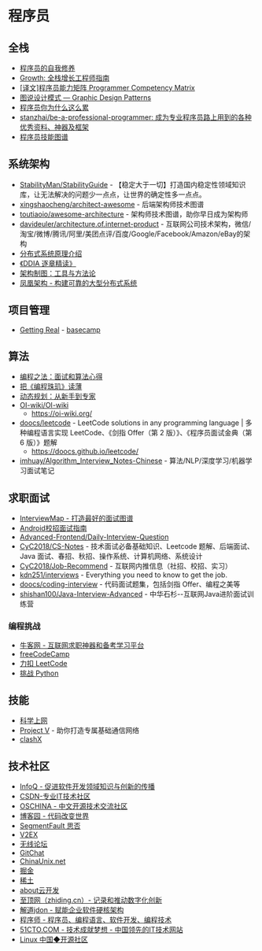 # 程序员

## 全栈

* [程序员的自我修养](https://www.kancloud.cn/kancloud/a-programmer-prepares)
* [Growth: 全栈增长工程师指南](https://growth.phodal.com/)
* [[译文]程序员能力矩阵 Programmer Competency Matrix](http://static.icybear.net/%5BCN%5DProgrammer%20competency%20matrix.htm)
* [图说设计模式 — Graphic Design Patterns](https://design-patterns.readthedocs.io/zh_CN/latest/index.html)
* [程序员你为什么这么累](https://xwjie.github.io/rule/)
* [stanzhai/be-a-professional-programmer: 成为专业程序员路上用到的各种优秀资料、神器及框架](https://github.com/stanzhai/be-a-professional-programmer)
* [程序员技能图谱](https://github.com/TeamStuQ/skill-map)

## 系统架构

* [StabilityMan/StabilityGuide](https://github.com/StabilityMan/StabilityGuide) - 【稳定大于一切】打造国内稳定性领域知识库，让无法解决的问题少一点点，让世界的确定性多一点点。
* [xingshaocheng/architect-awesome](https://github.com/xingshaocheng/architect-awesome) - 后端架构师技术图谱
* [toutiaoio/awesome-architecture](https://github.com/toutiaoio/awesome-architecture) - 架构师技术图谱，助你早日成为架构师
* [davideuler/architecture.of.internet-product](https://github.com/davideuler/architecture.of.internet-product) - 互联网公司技术架构，微信/淘宝/微博/腾讯/阿里/美团点评/百度/Google/Facebook/Amazon/eBay的架构
* [分布式系统原理介绍](http://guanzhou.pub/2018/06/04/Distributed/)
* [《DDIA 逐章精读》](https://ddia.qtmuniao.com/)
* [架构制图：工具与方法论](https://mp.weixin.qq.com/s/FYgRls-TyqW7ErHkrGe5Jg)
* [凤凰架构 - 构建可靠的大型分布式系统](https://icyfenix.cn/)

## 项目管理

* [Getting Real](https://basecamp.com/books/Getting%20Real.pdf) - [basecamp](https://basecamp.com/books/getting-real)

## 算法

* [编程之法：面试和算法心得](https://github.com/julycoding/The-Art-Of-Programming-by-July)
* [把《编程珠玑》读薄](http://hawstein.com/2013/08/11/make-thiner-programming-pearls/)
* [动态规划：从新手到专家](http://hawstein.com/2013/03/26/dp-novice-to-advanced/)
* [OI-wiki/OI-wiki](https://github.com/OI-wiki/OI-wiki)
	* https://oi-wiki.org/
* [doocs/leetcode](https://github.com/doocs/leetcode) - LeetCode solutions in any programming language | 多种编程语言实现 LeetCode、《剑指 Offer（第 2 版）》、《程序员面试金典（第 6 版）》题解
	* https://doocs.github.io/leetcode/
* [imhuay/Algorithm_Interview_Notes-Chinese](https://github.com/imhuay/Algorithm_Interview_Notes-Chinese) - 算法/NLP/深度学习/机器学习面试笔记

## 求职面试

* [InterviewMap - 打造最好的面试图谱](https://yuchengkai.cn/docs/)
* [Android校招面试指南](https://lrh1993.gitbooks.io/android_interview_guide/content/)
* [Advanced-Frontend/Daily-Interview-Question](https://github.com/Advanced-Frontend/Daily-Interview-Question)
* [CyC2018/CS-Notes](https://github.com/CyC2018/CS-Notes) - 技术面试必备基础知识、Leetcode 题解、后端面试、Java 面试、春招、秋招、操作系统、计算机网络、系统设计
* [CyC2018/Job-Recommend](https://github.com/CyC2018/Job-Recommend) - 互联网内推信息（社招、校招、实习）
* [kdn251/interviews](https://github.com/kdn251/interviews) - Everything you need to know to get the job.
* [doocs/coding-interview](https://github.com/doocs/coding-interview) - 代码面试题集，包括剑指 Offer、编程之美等
* [shishan100/Java-Interview-Advanced](https://github.com/shishan100/Java-Interview-Advanced) - 中华石杉--互联网Java进阶面试训练营

### 编程挑战

* [牛客网 - 互联网求职神器和备考学习平台](https://www.nowcoder.com/)
* [freeCodeCamp](https://learn.freecodecamp.org/)
* [力扣 LeetCode](https://leetcode-cn.com/)
* [挑战 Python](http://www.pythontip.com/coding/code_oj)

## 技能

* [科学上网](https://github.com/haoel/haoel.github.io)
* [Project V](https://www.v2fly.org/) - 助你打造专属基础通信网络
* [clashX](https://github.com/yichengchen/clashX)

## 技术社区

* [InfoQ - 促进软件开发领域知识与创新的传播](https://www.infoq.cn/)
* [CSDN-专业IT技术社区](https://www.csdn.net/)
* [OSCHINA - 中文开源技术交流社区](https://www.oschina.net/)
* [博客园 - 代码改变世界](https://www.cnblogs.com/)
* [SegmentFault 思否](https://segmentfault.com/)
* [V2EX](https://www.v2ex.com/)
* [无线论坛](https://www.anywlan.com/)
* [GitChat](https://gitbook.cn/)
* [ChinaUnix.net](http://bbs.chinaunix.net/)
* [掘金](https://juejin.im/)
* [稀土](https://xitu.io/)
* [about云开发](http://www.aboutyun.com/)
* [至顶网（zhiding.cn）- 记录和推动数字化创新](http://www.zhiding.cn/)
* [解道jdon - 赋能企业软件硬核架构](https://www.jdon.com/)
* [程序师 - 程序员、编程语言、软件开发、编程技术](https://www.techug.com/)
* [51CTO.COM - 技术成就梦想 - 中国领先的IT技术网站](http://www.51cto.com/)
* [Linux 中国◆开源社区](https://linux.cn/)
